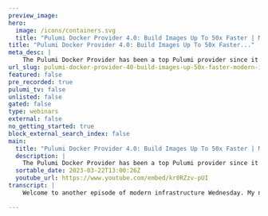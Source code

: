 ```yaml
---
preview_image:
hero:
  image: /icons/containers.svg
  title: "Pulumi Docker Provider 4.0: Build Images Up To 50x Faster | Modern Infrastructure"
title: "Pulumi Docker Provider 4.0: Build Images Up To 50x Faster..."
meta_desc: |
    The Pulumi Docker Provider has been a top Pulumi provider since it launched in 2018. It can be used to provision any of the resources available in ...
url_slug: pulumi-docker-provider-40-build-images-up-50x-faster-modern-infrastructure
featured: false
pre_recorded: true
pulumi_tv: false
unlisted: false
gated: false
type: webinars
external: false
no_getting_started: true
block_external_search_index: false
main:
  title: "Pulumi Docker Provider 4.0: Build Images Up To 50x Faster | Modern Infrastructure"
  description: |
    The Pulumi Docker Provider has been a top Pulumi provider since it launched in 2018. It can be used to provision any of the resources available in Docker, including containers, images, networks, volumes, and more. Pulumi Docker Provider 4.0 was released with a set of improvements to the 'docker.Image' resource driven by the feedback we have received from our community. Discover the improvements and see them in action in the demo. Source Code: https://github.com/aaronkao/docker-mern  Note:  Since creating the video, we have shipped v4.0.1, which has updated the Dockerfile context directory parameters. The code shown in the video is incorrect now, but the code in the git repo (link below and in the video) has been updated to support v4.0.1  
  sortable_date: 2023-03-22T13:00:26Z
  youtube_url: https://www.youtube.com/embed/kr0RZzv-pUI
transcript: |
    Welcome to another episode of modern infrastructure Wednesday. My name is Aaron Kao. We just released the version four of the Pulumi Docker provider. Earlier this month, the Docker provider allows you to provision any of the resources available in Docker including containers, images, networks, volumes and more. One of the most heavily used features of this provider is the Docker dot image resource which enables Pulumi users to build and push a local Docker context to a registry as part of the plume deployment, we've received lots of feedback from our community and as part of the four, we've made um these following improvements. Number one, significantly improved performance including reduced need for rebuilds, two bill kit support including cross platform builds three richer doctor build logs inside Pulumi IEC program output and then four Pulumi and Pulumi Java support for this episode. I've adopted the grocery list. My application that my colleague Christian built for a blog post last year and uh to a local Docker app. So here we have a Mongo database. Uh A no Js express back end and then front ends react. Um What we did here is these two to front and back end we containerized and then the database we containerized. Uh And we're all running it locally in Docker. So I cloned this repo. Um So let's quick, quickly take a look at this code. OK. So, I it's just a simple Docker me application Mo Mango Expel React. Uh No jas uh So we're using the uh Ploy Docker uh provider. That's we're using version four. So we'll get some configurations and then we'll create a Docker network and then we will uh create an image from a Docker file. Um Specifically, we have a folder called app down here. Um uh That has a back end and front end um application. Uh We're gonna, there's a doctor file here and we're gonna um tell um the doctor to build that specific doctor file and then we'll use bill kit as uh part of the build process. Then we'll create a container from that image. Um We use a um from here configuration container port and then we pass it in the database URL using the uh local Docker network. Then we're also gonna use a um Docker image. Uh This is just the Mongo DB community image. We're just gonna build that and we're, we're, we're gonna pull that and then we'll create a Mongo DB container and then finally, we'll just export the, the URL of the application. So with that, let's run a, let's run plumy stack and knit here to initialize the stack. Great. Then we'll issue it, pulling me up. OK. So uh 66 resources to create network, image, remote image and two containers. So let's hit. Yes to create it and it will start running and you'll see here that the filter doctor logs during build and push will be deployed at info box on the ply me up. Um OK. So that is done and then let us go to the URL and here's Plu grocery list app. All right, let's add some grocery list items for pulling the piss. So, alright, crawdads, some shrimp, some and grits, some sweet tea. Um Actually he got shrimp earlier, so we'll take that out and he bought grits as well. So we'll cancel that out. But yeah, this is just a Simple Me app. Um and it's storing everything in a local mango DB uh container. Ok. There we have it. Uh We just used V four of the Plume Docker provider to deploy simple um me application. Uh You can learn more about this updated and improved Docker provider from Monica and Guinevere's blog post linked below. If you want to try out my me stack uh local Docker example, you can find the github repo link below as well. Lastly, don't forget to hit like and subscribe if you like this video. That's it for today's modern infrastructure Wednesday. See y'all next time.

---
```

